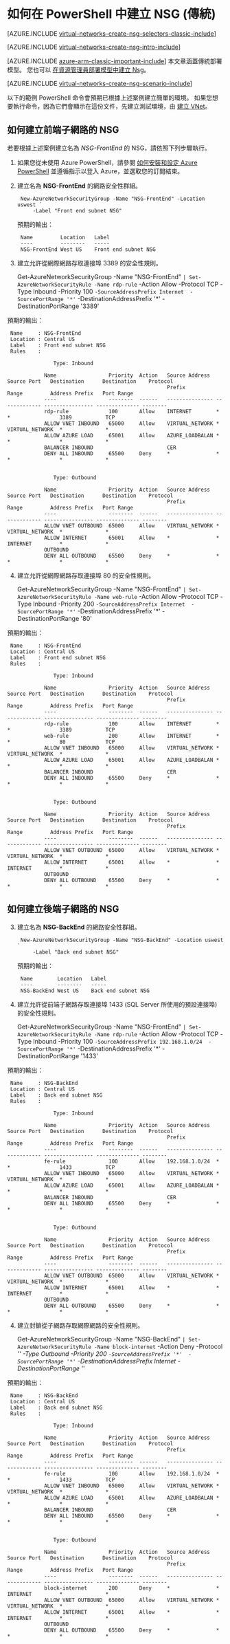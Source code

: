 <properties 
   pageTitle="如何使用 PowerShell 以傳統模式建立 NSG | Microsoft Azure"
   description="了解如何使用 PowerShell 以傳統模式建立和部署 NSG"
   services="virtual-network"
   documentationCenter="na"
   authors="telmosampaio"
   manager="carmonm"
   editor="tysonn"
   tags="azure-service-management"
/>
<tags 
   ms.service="virtual-network"
   ms.devlang="na"
   ms.topic="article"
   ms.tgt_pltfrm="na"
   ms.workload="infrastructure-services"
   ms.date="12/11/2015"
   ms.author="telmos" />


# 如何在 PowerShell 中建立 NSG (傳統)

[AZURE.INCLUDE [virtual-networks-create-nsg-selectors-classic-include](../../includes/virtual-networks-create-nsg-selectors-classic-include.md)]

[AZURE.INCLUDE [virtual-networks-create-nsg-intro-include](../../includes/virtual-networks-create-nsg-intro-include.md)]

[AZURE.INCLUDE [azure-arm-classic-important-include](../../includes/azure-arm-classic-important-include.md)] 本文章涵蓋傳統部署模型。 您也可以 [在資源管理員部署模型中建立 Nsg](virtual-networks-create-nsg-arm-ps.md)。

[AZURE.INCLUDE [virtual-networks-create-nsg-scenario-include](../../includes/virtual-networks-create-nsg-scenario-include.md)]

以下的範例 PowerShell 命令會預期已根據上述案例建立簡單的環境。 如果您想要執行命令，因為它們會顯示在這份文件，先建立測試環境，由 [建立 VNet](virtual-networks-create-vnet-classic-netcfg-ps)。

## 如何建立前端子網路的 NSG

若要根據上述案例建立名為 *NSG-FrontEnd* 的 NSG，請依照下列步驟執行。

1. 如果您從未使用 Azure PowerShell，請參閱 [如何安裝和設定 Azure PowerShell](powershell-install-configure.md) 並遵循指示以登入 Azure，並選取您的訂閱結束。

3. 建立名為 **NSG-FrontEnd** 的網路安全性群組。

        New-AzureNetworkSecurityGroup -Name "NSG-FrontEnd" -Location uswest `
            -Label "Front end subnet NSG"

    預期的輸出：

        Name         Location   Label               
        ----         --------   -----               
        NSG-FrontEnd West US    Front end subnet NSG

4. 建立允許從網際網路存取連接埠 3389 的安全性規則。

     Get-AzureNetworkSecurityGroup -Name "NSG-FrontEnd" `
     | Set-AzureNetworkSecurityRule -Name rdp-rule `
         -Action Allow -Protocol TCP -Type Inbound -Priority 100 `
         -SourceAddressPrefix Internet  -SourcePortRange '*' `
         -DestinationAddressPrefix '*' -DestinationPortRange '3389' 

 預期的輸出：

     Name     : NSG-FrontEnd
     Location : Central US
     Label    : Front end subnet NSG
     Rules    : 
    
                   Type: Inbound
    
                Name                 Priority  Action   Source Address  Source Port   Destination      Destination    Protocol
                                                        Prefix          Range         Address Prefix   Port Range             
                ----                 --------  ------   --------------- ------------- ---------------- -------------- --------
                rdp-rule             100       Allow    INTERNET        *             *                3389           TCP     
                ALLOW VNET INBOUND   65000     Allow    VIRTUAL_NETWORK *             VIRTUAL_NETWORK  *              *       
                ALLOW AZURE LOAD     65001     Allow    AZURE_LOADBALAN *             *                *              *       
                BALANCER INBOUND                        CER                                                                   
                DENY ALL INBOUND     65500     Deny     *               *             *                *              *       
    
    
                   Type: Outbound
    
                Name                 Priority  Action   Source Address  Source Port   Destination      Destination    Protocol
                                                        Prefix          Range         Address Prefix   Port Range             
                ----                 --------  ------   --------------- ------------- ---------------- -------------- --------
                ALLOW VNET OUTBOUND  65000     Allow    VIRTUAL_NETWORK *             VIRTUAL_NETWORK  *              *       
                ALLOW INTERNET       65001     Allow    *               *             INTERNET         *              *       
                OUTBOUND                                                                                                      
                DENY ALL OUTBOUND    65500     Deny     *               *             *                *              *

4. 建立允許從網際網路存取連接埠 80 的安全性規則。

     Get-AzureNetworkSecurityGroup -Name "NSG-FrontEnd" `
     | Set-AzureNetworkSecurityRule -Name web-rule `
         -Action Allow -Protocol TCP -Type Inbound -Priority 200 `
         -SourceAddressPrefix Internet  -SourcePortRange '*' `
         -DestinationAddressPrefix '*' -DestinationPortRange '80' 

 預期的輸出：

     Name     : NSG-FrontEnd
     Location : Central US
     Label    : Front end subnet NSG
     Rules    : 
    
                   Type: Inbound
    
                Name                 Priority  Action   Source Address  Source Port   Destination      Destination    Protocol
                                                        Prefix          Range         Address Prefix   Port Range             
                ----                 --------  ------   --------------- ------------- ---------------- -------------- --------
                rdp-rule             100       Allow    INTERNET        *             *                3389           TCP     
                web-rule             200       Allow    INTERNET        *             *                80             TCP     
                ALLOW VNET INBOUND   65000     Allow    VIRTUAL_NETWORK *             VIRTUAL_NETWORK  *              *       
                ALLOW AZURE LOAD     65001     Allow    AZURE_LOADBALAN *             *                *              *       
                BALANCER INBOUND                        CER                                                                   
                DENY ALL INBOUND     65500     Deny     *               *             *                *              *       
    
    
                   Type: Outbound
    
                Name                 Priority  Action   Source Address  Source Port   Destination      Destination    Protocol
                                                        Prefix          Range         Address Prefix   Port Range             
                ----                 --------  ------   --------------- ------------- ---------------- -------------- --------
                ALLOW VNET OUTBOUND  65000     Allow    VIRTUAL_NETWORK *             VIRTUAL_NETWORK  *              *       
                ALLOW INTERNET       65001     Allow    *               *             INTERNET         *              *       
                OUTBOUND                                                                                                      
                DENY ALL OUTBOUND    65500     Deny     *               *             *                *              *   


## 如何建立後端子網路的 NSG

3. 建立名為 **NSG-BackEnd** 的網路安全性群組。

        New-AzureNetworkSecurityGroup -Name "NSG-BackEnd" -Location uswest `
            -Label "Back end subnet NSG"

    預期的輸出：

        Name        Location   Label              
        ----        --------   -----              
        NSG-BackEnd West US    Back end subnet NSG

4. 建立允許從前端子網路存取連接埠 1433 (SQL Server 所使用的預設連接埠) 的安全性規則。

     Get-AzureNetworkSecurityGroup -Name "NSG-FrontEnd" `
     | Set-AzureNetworkSecurityRule -Name rdp-rule `
         -Action Allow -Protocol TCP -Type Inbound -Priority 100 `
         -SourceAddressPrefix 192.168.1.0/24  -SourcePortRange '*' `
         -DestinationAddressPrefix '*' -DestinationPortRange '1433' 

 預期的輸出：

     Name     : NSG-BackEnd
     Location : Central US
     Label    : Back end subnet NSG
     Rules    : 
    
                   Type: Inbound
    
                Name                 Priority  Action   Source Address  Source Port   Destination      Destination    Protocol
                                                        Prefix          Range         Address Prefix   Port Range             
                ----                 --------  ------   --------------- ------------- ---------------- -------------- --------
                fe-rule              100       Allow    192.168.1.0/24  *             *                1433           TCP     
                ALLOW VNET INBOUND   65000     Allow    VIRTUAL_NETWORK *             VIRTUAL_NETWORK  *              *       
                ALLOW AZURE LOAD     65001     Allow    AZURE_LOADBALAN *             *                *              *       
                BALANCER INBOUND                        CER                                                                   
                DENY ALL INBOUND     65500     Deny     *               *             *                *              *       
    
    
                   Type: Outbound
    
                Name                 Priority  Action   Source Address  Source Port   Destination      Destination    Protocol
                                                        Prefix          Range         Address Prefix   Port Range             
                ----                 --------  ------   --------------- ------------- ---------------- -------------- --------
                ALLOW VNET OUTBOUND  65000     Allow    VIRTUAL_NETWORK *             VIRTUAL_NETWORK  *              *       
                ALLOW INTERNET       65001     Allow    *               *             INTERNET         *              *       
                OUTBOUND                                                                                                      
                DENY ALL OUTBOUND    65500     Deny     *               *             *                *              *      

4. 建立封鎖從子網路存取網際網路的安全性規則。

     Get-AzureNetworkSecurityGroup -Name "NSG-BackEnd" `
     | Set-AzureNetworkSecurityRule -Name block-internet `
         -Action Deny -Protocol '*' -Type Outbound -Priority 200 `
         -SourceAddressPrefix '*'  -SourcePortRange '*' `
         -DestinationAddressPrefix Internet -DestinationPortRange '*' 

 預期的輸出：

     Name     : NSG-BackEnd
     Location : Central US
     Label    : Back end subnet NSG
     Rules    : 
    
                   Type: Inbound
    
                Name                 Priority  Action   Source Address  Source Port   Destination      Destination    Protocol
                                                        Prefix          Range         Address Prefix   Port Range             
                ----                 --------  ------   --------------- ------------- ---------------- -------------- --------
                fe-rule              100       Allow    192.168.1.0/24  *             *                1433           TCP     
                ALLOW VNET INBOUND   65000     Allow    VIRTUAL_NETWORK *             VIRTUAL_NETWORK  *              *       
                ALLOW AZURE LOAD     65001     Allow    AZURE_LOADBALAN *             *                *              *       
                BALANCER INBOUND                        CER                                                                   
                DENY ALL INBOUND     65500     Deny     *               *             *                *              *       
    
    
                   Type: Outbound
    
                Name                 Priority  Action   Source Address  Source Port   Destination      Destination    Protocol
                                                        Prefix          Range         Address Prefix   Port Range             
                ----                 --------  ------   --------------- ------------- ---------------- -------------- --------
                block-internet       200       Deny     *               *             INTERNET         *              *       
                ALLOW VNET OUTBOUND  65000     Allow    VIRTUAL_NETWORK *             VIRTUAL_NETWORK  *              *       
                ALLOW INTERNET       65001     Allow    *               *             INTERNET         *              *       
                OUTBOUND                                                                                                      
                DENY ALL OUTBOUND    65500     Deny     *               *             *                *              *   





